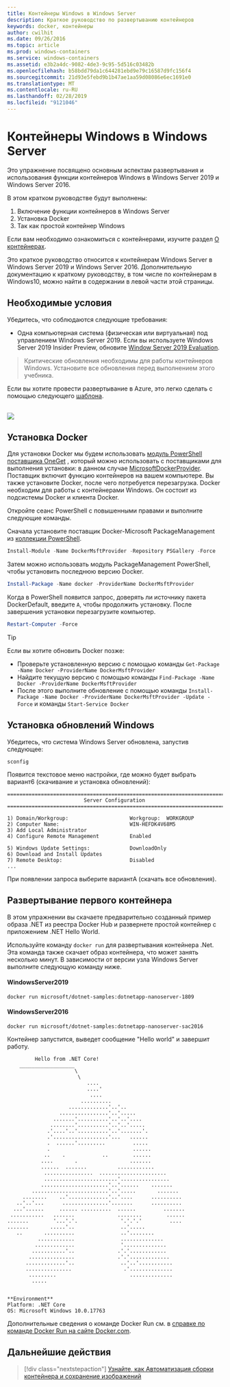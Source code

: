 ```yaml
---
title: Контейнеры Windows в Windows Server
description: Краткое руководство по развертыванию контейнеров
keywords: docker, контейнеры
author: cwilhit
ms.date: 09/26/2016
ms.topic: article
ms.prod: windows-containers
ms.service: windows-containers
ms.assetid: e3b2a4dc-9082-4de3-9c95-5d516c03482b
ms.openlocfilehash: b58bdd79da1c644281ebd9e79c16587d9fc156f4
ms.sourcegitcommit: 21d93e5febd9b1b47ae1aa59d08086e6ec1691e0
ms.translationtype: MT
ms.contentlocale: ru-RU
ms.lasthandoff: 02/28/2019
ms.locfileid: "9121046"
---
```

# <a name="windows-containers-on-windows-server"></a>Контейнеры Windows в Windows Server

Это упражнение посвящено основным аспектам развертывания и использования функции контейнеров Windows в Windows Server 2019 и Windows Server 2016.

В этом кратком руководстве будут выполнены:

1. Включение функции контейнеров в Windows Server
2. Установка Docker
3. Так как простой контейнер Windows

Если вам необходимо ознакомиться с контейнерами, изучите раздел [О контейнерах](../about/index.md).

Это краткое руководство относится к контейнерам Windows Server в Windows Server 2019 и Windows Server 2016. Дополнительную документацию к краткому руководству, в том числе по контейнерам в Windows10, можно найти в содержании в левой части этой страницы.

## <a name="prerequisites"></a>Необходимые условия

Убедитесь, что соблюдаются следующие требования:
- Одна компьютерная система (физическая или виртуальная) под управлением Windows Server 2019. Если вы используете Windows Server 2019 Insider Preview, обновите [Window Server 2019 Evaluation](https://www.microsoft.com/en-us/evalcenter/evaluate-windows-server-2019 ).

> Критические обновления необходимы для работы контейнеров Windows. Установите все обновления перед выполнением этого учебника.

Если вы хотите провести развертывание в Azure, это легко сделать с помощью следующего [шаблона](https://github.com/Microsoft/Virtualization-Documentation/tree/master/windows-server-container-tools/containers-azure-template).

<br/>
<a href="https://portal.azure.com/#create/Microsoft.Template/uri/https%3A%2F%2Fraw.githubusercontent.com%2FMicrosoft%2FVirtualization-Documentation%2Flive%2Fwindows-server-container-tools%2Fcontainers-azure-template%2Fazuredeploy.json" target="_blank">
    <img src="https://azuredeploy.net/deploybutton.png"/>
</a>


## <a name="install-docker"></a>Установка Docker

Для установки Docker мы будем использовать [модуль PowerShell поставщика OneGet](https://github.com/oneget/oneget) , который можно использовать с поставщиками для выполнения установки: в данном случае [MicrosoftDockerProvider](https://github.com/OneGet/MicrosoftDockerProvider). Поставщик включит функцию контейнеров на вашем компьютере. Вы также установите Docker, после чего потребуется перезагрузка. Docker необходим для работы с контейнерами Windows. Он состоит из подсистемы Docker и клиента Docker.

Откройте сеанс PowerShell с повышенными правами и выполните следующие команды.

Сначала установите поставщик Docker-Microsoft PackageManagement из [коллекции PowerShell](https://www.powershellgallery.com/packages/DockerMsftProvider).

```powershell
Install-Module -Name DockerMsftProvider -Repository PSGallery -Force
```

Затем можно использовать модуль PackageManagement PowerShell, чтобы установить последнюю версию Docker.

```powershell
Install-Package -Name docker -ProviderName DockerMsftProvider
```

Когда в PowerShell появится запрос, доверять ли источнику пакета DockerDefault, введите `A`, чтобы продолжить установку. После завершения установки перезагрузите компьютер.

```powershell
Restart-Computer -Force
```

> [!TIP]
> Если вы хотите обновить Docker позже:
>  - Проверьте установленную версию с помощью команды `Get-Package -Name Docker -ProviderName DockerMsftProvider`
>  - Найдите текущую версию с помощью команды `Find-Package -Name Docker -ProviderName DockerMsftProvider`
>  - После этого выполните обновление с помощью команды `Install-Package -Name Docker -ProviderName DockerMsftProvider -Update -Force` и команды `Start-Service Docker`

## <a name="install-windows-updates"></a>Установка обновлений Windows

Убедитесь, что система Windows Server обновлена, запустив следующее:

```console
sconfig
```

Появится текстовое меню настройки, где можно будет выбрать вариант6 (скачивание и установка обновлений):

```console
===============================================================================
                         Server Configuration
===============================================================================

1) Domain/Workgroup:                    Workgroup:  WORKGROUP
2) Computer Name:                       WIN-HEFDK4V68M5
3) Add Local Administrator
4) Configure Remote Management          Enabled

5) Windows Update Settings:             DownloadOnly
6) Download and Install Updates
7) Remote Desktop:                      Disabled
...
```

При появлении запроса выберите вариантA (скачать все обновления).

## <a name="deploy-your-first-container"></a>Развертывание первого контейнера

В этом упражнении вы скачаете предварительно созданный пример образа .NET из реестра Docker Hub и развернете простой контейнер с приложением .NET Hello World.  

Используйте команду `docker run` для развертывания контейнера .Net. Эта команда также скачает образ контейнера, что может занять несколько минут. В зависимости от версии узла Windows Server выполните следующую команду ниже.

#### <a name="windows-server-2019"></a>WindowsServer2019

```console
docker run microsoft/dotnet-samples:dotnetapp-nanoserver-1809
```

#### <a name="windows-server-2016"></a>WindowsServer2016

```console
docker run microsoft/dotnet-samples:dotnetapp-nanoserver-sac2016
```

Контейнер запустится, выведет сообщение "Hello world" и завершит работу.

```console
         Hello from .NET Core!
    __________________
                      \
                       \
                          ....
                          ....'
                           ....
                        ..........
                    .............'..'..
                 ................'..'.....
               .......'..........'..'..'....
              ........'..........'..'..'.....
             .'....'..'..........'..'.......'.
             .'..................'...   ......
             .  ......'.........         .....
             .                           ......
            ..    .            ..        ......
           ....       .                 .......
           ......  .......          ............
            ................  ......................
            ........................'................
           ......................'..'......    .......
        .........................'..'.....       .......
     ........    ..'.............'..'....      ..........
   ..'..'...      ...............'.......      ..........
  ...'......     ...... ..........  ......         .......
 ...........   .......              ........        ......
.......        '...'.'.              '.'.'.'         ....
.......       .....'..               ..'.....
   ..       ..........               ..'........
          ............               ..............
         .............               '..............
        ...........'..              .'.'............
       ...............              .'.'.............
      .............'..               ..'..'...........
      ...............                 .'..............
       .........                        ..............
        .....


**Environment**
Platform: .NET Core
OS: Microsoft Windows 10.0.17763
```

Дополнительные сведения о команде Docker Run см. в [справке по команде Docker Run на сайте Docker.com]( https://docs.docker.com/engine/reference/run/).

## <a name="next-steps"></a>Дальнейшие действия

> [!div class="nextstepaction"]
> [Узнайте, как Автоматизация сборки контейнера и сохранение изображений](./quick-start-images.md)
